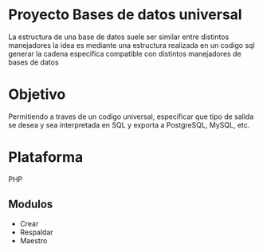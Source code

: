 # Proyecto Bases de datos universal 
La estructura de una base de datos suele ser similar entre distintos manejadores
la idea es mediante una estructura realizada en un codigo sql generar la cadena especifica compatible con distintos manejadores de bases de datos

# Objetivo
Permitiendo a traves de un codigo universal, especificar que tipo de salida se desea y sea interpretada en SQL y exporta a PostgreSQL, MySQL, etc.

# Plataforma
PHP

Modulos
-
- Crear
- Respaldar
- Maestro



